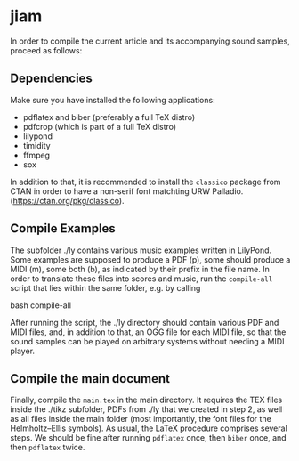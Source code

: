 # jiam

In order to compile the current article and its accompanying sound samples,
proceed as follows:

## Dependencies

Make sure you have installed the following applications:

 - pdflatex and biber (preferably a full TeX distro)
 - pdfcrop (which is part of a full TeX distro)
 - lilypond
 - timidity
 - ffmpeg
 - sox

In addition to that, it is recommended to install the `classico` package from
CTAN in order to have a non-serif font matchting URW
Palladio. (https://ctan.org/pkg/classico).

## Compile Examples

The subfolder ./ly contains various music examples written in LilyPond.  Some
examples are supposed to produce a PDF (p), some should produce a MIDI (m), some
both (b), as indicated by their prefix in the file name.  In order to translate
these files into scores and music, run the `compile-all` script that lies within
the same folder, e.g. by calling

   bash compile-all

After running the script, the ./ly directory should contain various PDF and MIDI
files, and, in addition to that, an OGG file for each MIDI file, so that the
sound samples can be played on arbitrary systems without needing a MIDI player.

## Compile the main document

Finally, compile the `main.tex` in the main directory.  It requires the TEX
files inside the ./tikz subfolder, PDFs from ./ly that we created in step 2, as
well as all files inside the main folder (most importantly, the font files for
the Helmholtz–Ellis symbols).  As usual, the LaTeX procedure comprises several
steps.  We should be fine after running `pdflatex` once, then `biber` once, and
then `pdflatex` twice.

